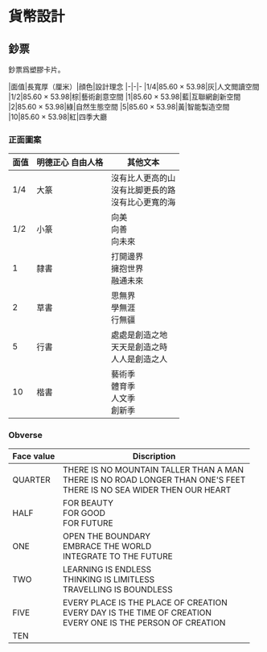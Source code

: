 # 貨幣設計

## 鈔票
鈔票爲塑膠卡片。

|面值|長寬厚（厘米）|顔色|設計理念
|-|-|-
|1/4|85.60 × 53.98|灰|人文閲讀空間
|1/2|85.60 × 53.98|棕|藝術創意空間
|1|85.60 × 53.98|藍|互聯網創新空間
|2|85.60 × 53.98|綠|自然生態空間
|5|85.60 × 53.98|黃|智能製造空間
|10|85.60 × 53.98|紅|四季大廳

### 正面圖案
|面值|明德正心 自由人格|其他文本
|-|-|-
|1/4|大篆|沒有比人更高的山<br>沒有比脚更長的路<br>沒有比心更寬的海
|1/2|小篆|向美<br>向善<br>向未來
|1|隸書|打開邊界<br>擁抱世界<br>融通未來
|2|草書|思無界<br>學無涯<br>行無疆
|5|行書|處處是創造之地<br>天天是創造之時<br>人人是創造之人
|10|楷書|藝術季<br>體育季<br>人文季<br>創新季
### Obverse
|Face value|Discription|
|-|-
|QUARTER|THERE IS NO MOUNTAIN TALLER THAN A MAN<BR>THERE IS NO ROAD LONGER THAN ONE'S FEET<BR>THERE IS NO SEA WIDER THEN OUR HEART
|HALF|FOR BEAUTY<BR>FOR GOOD<BR>FOR FUTURE
|ONE|OPEN THE BOUNDARY<BR>EMBRACE THE WORLD<BR>INTEGRATE TO THE FUTURE
|TWO|LEARNING IS ENDLESS<BR>THINKING IS LIMITLESS<BR>TRAVELLING IS BOUNDLESS
|FIVE|EVERY PLACE IS THE PLACE OF CREATION<BR>EVERY DAY IS THE TIME OF CREATION<BR>EVERY ONE IS THE PERSON OF CREATION
|TEN|
